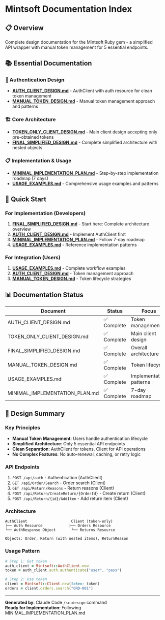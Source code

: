 # Mintsoft Documentation Index

## 📋 Overview

Complete design documentation for the Mintsoft Ruby gem - a simplified API wrapper with manual token management for 5 essential endpoints.

## 📚 Essential Documentation

### 🔑 Authentication Design
- **[AUTH_CLIENT_DESIGN.md](AUTH_CLIENT_DESIGN.md)** - AuthClient with auth resource for clean token management
- **[MANUAL_TOKEN_DESIGN.md](MANUAL_TOKEN_DESIGN.md)** - Manual token management approach and patterns

### 🏗️ Core Architecture
- **[TOKEN_ONLY_CLIENT_DESIGN.md](TOKEN_ONLY_CLIENT_DESIGN.md)** - Main client design accepting only pre-obtained tokens
- **[FINAL_SIMPLIFIED_DESIGN.md](FINAL_SIMPLIFIED_DESIGN.md)** - Complete simplified architecture with nested objects

### 📋 Implementation & Usage
- **[MINIMAL_IMPLEMENTATION_PLAN.md](MINIMAL_IMPLEMENTATION_PLAN.md)** - Step-by-step implementation roadmap (7 days)
- **[USAGE_EXAMPLES.md](USAGE_EXAMPLES.md)** - Comprehensive usage examples and patterns

## 🚀 Quick Start

### For Implementation (Developers)
1. **[FINAL_SIMPLIFIED_DESIGN.md](FINAL_SIMPLIFIED_DESIGN.md)** - Start here: Complete architecture overview
2. **[AUTH_CLIENT_DESIGN.md](AUTH_CLIENT_DESIGN.md)** - Implement AuthClient first  
3. **[MINIMAL_IMPLEMENTATION_PLAN.md](MINIMAL_IMPLEMENTATION_PLAN.md)** - Follow 7-day roadmap
4. **[USAGE_EXAMPLES.md](USAGE_EXAMPLES.md)** - Reference implementation patterns

### For Integration (Users)
1. **[USAGE_EXAMPLES.md](USAGE_EXAMPLES.md)** - Complete workflow examples
2. **[AUTH_CLIENT_DESIGN.md](AUTH_CLIENT_DESIGN.md)** - Token management approach
3. **[MANUAL_TOKEN_DESIGN.md](MANUAL_TOKEN_DESIGN.md)** - Token lifecycle strategies

## 📊 Documentation Status

| Document | Status | Focus |
|----------|--------|-------|
| AUTH_CLIENT_DESIGN.md | ✅ Complete | Token management |
| TOKEN_ONLY_CLIENT_DESIGN.md | ✅ Complete | Main client design |
| FINAL_SIMPLIFIED_DESIGN.md | ✅ Complete | Overall architecture |
| MANUAL_TOKEN_DESIGN.md | ✅ Complete | Token lifecycle |
| USAGE_EXAMPLES.md | ✅ Complete | Implementation patterns |
| MINIMAL_IMPLEMENTATION_PLAN.md | ✅ Complete | 7-day roadmap |

## 🎯 Design Summary

### Key Principles
- **Manual Token Management**: Users handle authentication lifecycle
- **Simplified Architecture**: Only 5 essential API endpoints
- **Clean Separation**: AuthClient for tokens, Client for API operations  
- **No Complex Features**: No auto-renewal, caching, or retry logic

### API Endpoints
1. `POST /api/auth` - Authentication (AuthClient)
2. `GET /api/Order/Search` - Order search (Client)
3. `GET /api/Return/Reasons` - Return reasons (Client)
4. `POST /api/Return/CreateReturn/{OrderId}` - Create return (Client)
5. `POST /api/Return/{id}/AddItem` - Add return item (Client)

### Architecture
```
AuthClient                    Client (token-only)
├── Auth Resource            ├── Orders Resource
└── AuthResponse Object       └── Returns Resource
                            
Objects: Order, Return (with nested items), ReturnReason
```

### Usage Pattern
```ruby
# Step 1: Get token
auth_client = Mintsoft::AuthClient.new
token = auth_client.auth.authenticate("user", "pass")

# Step 2: Use token
client = Mintsoft::Client.new(token: token)
orders = client.orders.search("ORD-001")
```

---

**Generated by**: Claude Code `/sc:design` command  
**Ready for Implementation**: Following MINIMAL_IMPLEMENTATION_PLAN.md